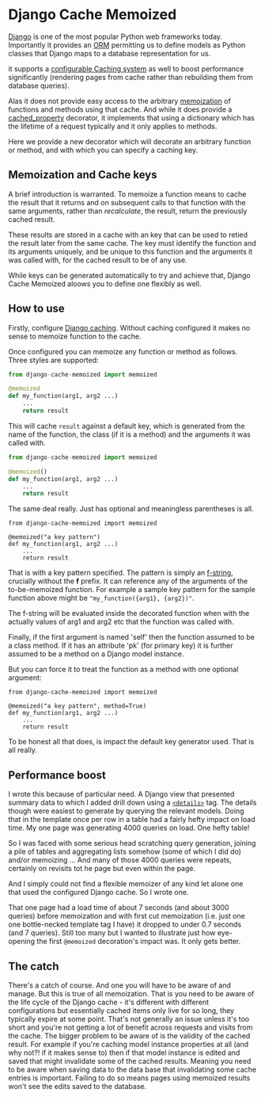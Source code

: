 # Django Cache Memoized

[Django](https://www.djangoproject.com/) is one of the most popular Python web frameworks today. Importantly it provides an [ORM](https://en.wikipedia.org/wiki/Object%E2%80%93relational_mapping) permitting us to define models as Python classes that Django maps to a database representation for us. 

it supports a [configurable Caching system](https://docs.djangoproject.com/en/4.0/topics/cache/) as well to boost performance significantly (rendering pages from cache rather than rebuilding them from database queries).

Alas it does not provide easy access to the arbitrary [memoization](https://en.wikipedia.org/wiki/Memoization) of functions and methods using that cache. And while it does provide a [cached_property](https://docs.djangoproject.com/en/4.0/ref/utils/#django.utils.functional.cached_property) decorator, it implements that using a dictionary which has the lifetime of a request typically and it only applies to methods.

Here we provide a new decorator which will decorate an arbitrary function or method, and with which you can specify a caching key.

## Memoization and Cache keys
A brief introduction is warranted. To memoize a function  means to cache the result that it returns and on subsequent calls to that function with the same arguments, rather than *recalculate*, the result, return the previously cached result.

These results are stored in a cache with an key that can be used to retied the result later from the same cache. The key must identify the function and its arguments uniquely, and be unique to this function and the arguments it was called with, for the cached result to be of any use. 

While keys can be generated automatically to try and achieve that,  Django Cache Memoized aloows you to define one flexibly as well.

## How to use

Firstly, configure [Django caching](https://docs.djangoproject.com/en/4.0/topics/cache/). Without caching configured it makes no sense to memoize function to the cache.

Once configured you can memoize any function or method as follows. Three styles are supported:

```python
from django-cache-memoized import memoized

@memoized
def my_function(arg1, arg2 ...)
    ...
    return result
```

This will cache `result` against a default key, which is generated from the name of the function,  the class (if it is a method) and the arguments it was called with.

```python
from django-cache-memoized import memoized

@memoized()
def my_function(arg1, arg2 ...)
    ...
    return result
```

The same deal really. Just has optional and meaningless parentheses is all.

```
from django-cache-memoized import memoized

@memoized("a key pattern")
def my_function(arg1, arg2 ...)
    ...
    return result
```

That is with a key pattern specified. The pattern is simply an [f-string](https://docs.python.org/3/reference/lexical_analysis.html#formatted-string-literals), crucially without the **f** prefix. It can reference any of the arguments of the to-be-memoized function. For example a sample key pattern for the sample function above might be `"my_function({arg1}, {arg2})"`.

The f-string will be evaluated inside the decorated function when with the actually values of arg1 and arg2 etc that the function was called with.

Finally, if the first argument is named 'self' then the function assumed to be a class method. If it has an attribute 'pk' (for primary key) it is further assumed to be a method on a Django model instance. 

But you can force it to treat the function as a method with one optional argument:

```
from django-cache-memoized import memoized

@memoized("a key pattern", method=True)
def my_function(arg1, arg2 ...)
    ...
    return result
```

To be honest all that does, is impact the default key generator used. That is all really.

## Performance boost

I wrote this because of particular need. A Django view that presented summary data to which I added drill down using a [`<details>`](https://www.w3schools.com/TAGS/tag_details.asp) tag. The details though were easiest to generate by querying the relevant models. Doing that in the template once per row in a table had a fairly hefty impact on load time. My one page was generating 4000 queries on load. One hefty table!

So I was faced with some serious head scratching query generation, joining a pile of tables and aggregating lists somehow (some of which I did do) and/or memoizing ... And many of those 4000 queries were repeats, certainly on revisits tot he page but even within the page. 

And I simply could not find a flexible memoizer of any kind let alone one that used the configured Django cache. So I wrote one.

That one page had a load time of about 7 seconds (and about 3000 queries) before memoization and with first cut memoization (i.e. just one one bottle-necked template tag I have) it dropped to under 0.7 seconds (and 7 queries). Still too many but I wanted to illustrate just how eye-opening the first `@memoized` decoration's impact was. It only gets better.

## The catch

There's a catch of course. And one you will have to be aware of and manage. But this is true of all memoization. That is you need to be aware of the life cycle of the Django cache - it's different with different configurations but essentially cached items only live for so long, they typically expire at some point. That's not generally an issue unless it's too short and you're not getting a lot of benefit across requests and visits from the cache. The bigger problem to be aware of is the validity of the cached result. For example if you're caching model instance properties at all (and why not?! if it makes sense to) then if that model instance is edited and saved that might invalidate some of the cached results. Meaning you need to be aware when saving data to the data base that invalidating some cache entries is important. Failing to do so means pages using memoized results won't see the edits saved to the database.





